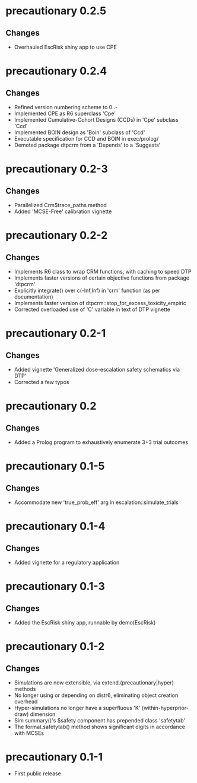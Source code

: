 # precautionary 0.2.5

## Changes

* Overhauled EscRisk shiny app to use CPE

# precautionary 0.2.4

## Changes

* Refined version numbering scheme to 0.<tranche>.<feature>-<patch>
* Implemented CPE as R6 superclass 'Cpe'
* Implemented Cumulative-Cohort Designs (CCDs) in 'Cpe' subclass 'Ccd'
* Implemented BOIN design as 'Boin' subclass of 'Ccd'
* Executable specification for CCD and BOIN in exec/prolog/
* Demoted package dtpcrm from a 'Depends' to a 'Suggests'

# precautionary 0.2-3

## Changes

* Parallelized Crm$trace_paths method
* Added 'MCSE-Free' calibration vignette

# precautionary 0.2-2

## Changes

* Implements R6 class to wrap CRM functions, with caching to speed DTP
* Implements faster versions of certain objective functions from package 'dtpcrm'
* Explicitly integrate() over c(-Inf,Inf) in 'crm' function (as per documentation)
* Implements faster version of dtpcrm::stop_for_excess_toxicity_empiric
* Corrected overloaded use of 'C' variable in text of DTP vignette

# precautionary 0.2-1

## Changes

* Added vignette 'Generalized dose-escalation safety schematics via DTP'
* Corrected a few typos

# precautionary 0.2

## Changes

* Added a Prolog program to exhaustively enumerate 3+3 trial outcomes

# precautionary 0.1-5

## Changes

* Accommodate new 'true_prob_eff' arg in escalation::simulate_trials

# precautionary 0.1-4

## Changes

* Added vignette for a regulatory application

# precautionary 0.1-3

## Changes

* Added the EscRisk shiny app, runnable by demo(EscRisk)

# precautionary 0.1-2

## Changes

* Simulations are now extensible, via extend.(precautionary|hyper) methods
* No longer using or depending on distr6, eliminating object creation overhead
* Hyper-simulations no longer have a superfluous 'K' (within-hyperprior-draw) dimension
* Sim summary()'s $safety component has prepended class 'safetytab'
* The format.safetytab() method shows significant digits in accordance with MCSEs

# precautionary 0.1-1

* First public release
